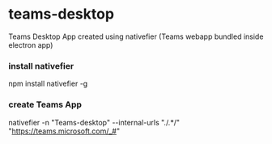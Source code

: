# teams-desktop
Teams Desktop App created using nativefier (Teams webapp bundled inside electron app)

### install nativefier
npm install nativefier -g

### create Teams App
nativefier -n "Teams-desktop" --internal-urls "./.*/" "https://teams.microsoft.com/_#"

